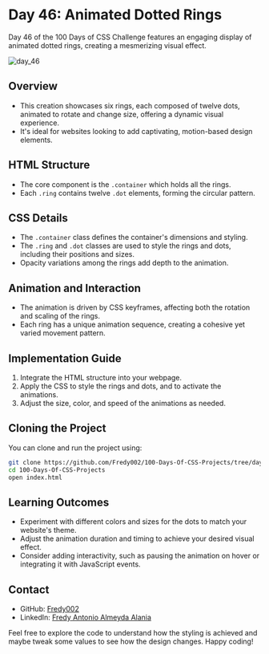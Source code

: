 # Day 46: Animated Dotted Rings

Day 46 of the 100 Days of CSS Challenge features an engaging display of animated dotted rings, creating a mesmerizing visual effect.

![day_46](https://github.com/Fredy002/100-Days-Of-CSS-Projects/assets/104151778/a34af263-63a2-4e17-86fd-bcf877aa7d9b)

## Overview

- This creation showcases six rings, each composed of twelve dots, animated to rotate and change size, offering a dynamic visual experience.
- It's ideal for websites looking to add captivating, motion-based design elements.

## HTML Structure

- The core component is the `.container` which holds all the rings.
- Each `.ring` contains twelve `.dot` elements, forming the circular pattern.

## CSS Details

- The `.container` class defines the container's dimensions and styling.
- The `.ring` and `.dot` classes are used to style the rings and dots, including their positions and sizes.
- Opacity variations among the rings add depth to the animation.

## Animation and Interaction

- The animation is driven by CSS keyframes, affecting both the rotation and scaling of the rings.
- Each ring has a unique animation sequence, creating a cohesive yet varied movement pattern.

## Implementation Guide

1. Integrate the HTML structure into your webpage.
2. Apply the CSS to style the rings and dots, and to activate the animations.
3. Adjust the size, color, and speed of the animations as needed.

## Cloning the Project

You can clone and run the project using:

```bash
git clone https://github.com/Fredy002/100-Days-Of-CSS-Projects/tree/day_41-50/day_46
cd 100-Days-Of-CSS-Projects
open index.html
```

## Learning Outcomes

- Experiment with different colors and sizes for the dots to match your website's theme.
- Adjust the animation duration and timing to achieve your desired visual effect.
- Consider adding interactivity, such as pausing the animation on hover or integrating it with JavaScript events.

## Contact

- GitHub: [Fredy002](https://github.com/Fredy002)
- LinkedIn: [Fredy Antonio Almeyda Alania](https://www.linkedin.com/in/fredy-antonio-almeyda-alania/)

Feel free to explore the code to understand how the styling is achieved and maybe tweak some values to see how the design changes. Happy coding!
